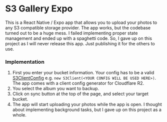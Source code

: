 # S3 Gallery Expo
This is a React Native / Expo app that allows you to upload your photos to any S3 compatible storage provider. The app works, but the codebase turned out to be a huge mess. I failed implementing proper state management and ended up with a spaghetti code. So, I gave up on this project as I will never release this app. Just publishing it for the others to use.

### Implementation
1. First you enter your bucket information. Your config has to be a valid [S3ClientConfig](https://docs.aws.amazon.com/AWSJavaScriptSDK/v3/latest/Package/-aws-sdk-client-s3/Interface/S3ClientConfig/) e.g. `new S3Client(<YOUR CONFIG WILL BE USED HERE>)`. The app comes with a client config generator for Cloudflare R2.
1. You select the album you want to backup.
1. Click on sync button at the top of the page, and select your target bucket.
1. The app will start uploading your photos while the app is open. I thought about implementing background tasks, but I gave up on this project as a whole.

